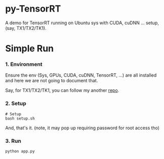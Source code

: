 # py-TensorRT

A demo for TensorRT running on Ubuntu sys with CUDA, cuDNN ... setup, (say, TX1/TX2/TK1).

# Simple Run

### 1. Environment

Ensure the env (Sys, GPUs, CUDA, cuDNN, TensorRT, ...) are all installed and here we are not going to document that.

Say, for TX1/TX2/TK1, you can follow my another [repo](https://github.com/KleinYuan/tx2-flash).

### 2. Setup

```
# Setup
bash setup.sh
```

And, that's it. (note, it may pop up requiring password for root access tho)


### 3. Run

```
python app.py
```


